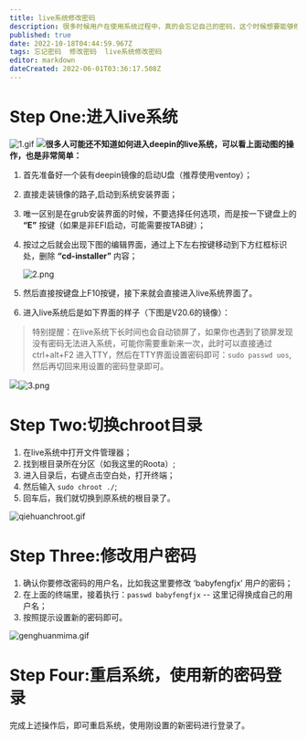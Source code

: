 ```yaml
---
title: live系统修改密码
description: 很多时候用户在使用系统过程中，真的会忘记自己的密码，这个时候想要能够修改密码的方式，这篇文章可能提供一种思路。
published: true
date: 2022-10-18T04:44:59.967Z
tags: 忘记密码  修改密码  live系统修改密码
editor: markdown
dateCreated: 2022-06-01T03:36:17.508Z
---
```


# Step One:进入live系统

![1.gif](https://storage.deepin.org/thread/202205201618318171_1.gif)
![](https://vjxs22vadq.feishu.cn/space/api/box/stream/download/asynccode/?code=YmU4ZjgxNzAxZWNmNjY2MTg2ZDI5YTU0NzVkNDkyNzFfdzJmVDczbGRtOUlmWGlQSmg5MHRCSmQ0TnB1Y1lZMWNfVG9rZW46Ym94Y25qa3Nkak92YjJ3c0ZjMUN1Q3VxbDhnXzE2NTMwMTQ4MzQ6MTY1MzAxODQzNF9WNA)**很多人可能还不知道如何进入deepin的live系统，可以看上面动图的操作，也是非常简单：**

1. 首先准备好一个装有deepin镜像的启动U盘（推荐使用ventoy）；
2. 直接走装镜像的路子,启动到系统安装界面；
3. 唯一区别是在grub安装界面的时候，不要选择任何选项，而是按一下键盘上的 **“E”** 按键（如果是非EFI启动，可能需要按TAB键）；
4. 按过之后就会出现下图的编辑界面，通过上下左右按键移动到下方红框标识处，删除 **“cd-installer”** 内容；

   ![2.png](https://storage.deepin.org/thread/20220520162047272_2.png)
5. 然后直接按键盘上F10按键，接下来就会直接进入live系统界面了。
6. 进入live系统后是如下界面的样子（下图是V20.6的镜像）：

> 特别提醒：在live系统下长时间也会自动锁屏了，如果你也遇到了锁屏发现没有密码无法进入系统，可能你需要重新来一次，此时可以直接通过ctrl+alt+F2 进入TTY，然后在TTY界面设置密码即可：``sudo passwd uos``,然后再切回来用设置的密码登录即可。

![](https://vjxs22vadq.feishu.cn/space/api/box/stream/download/asynccode/?code=YzA2MjdlZDQ0ZWNjZDM2MjY2NWMwMThmYjk3OTI5OTRfeEg3SXo2OFE3cTR4WlhTRzhkOTh3SmxxY0l3V0doUWJfVG9rZW46Ym94Y25TaHNCQ0kzalI5RjRYOWlFYTF2a1diXzE2NTMwMTYzMzY6MTY1MzAxOTkzNl9WNA)![3.png](https://storage.deepin.org/thread/202205201621386209_3.png)

# Step Two:切换chroot目录

1. 在live系统中打开文件管理器；
2. 找到根目录所在分区（如我这里的Roota）;
3. 进入目录后，右键点击空白处，打开终端；
4. 然后输入 ``sudo chroot ./``;
5. 回车后，我们就切换到原系统的根目录了。

![qiehuanchroot.gif](https://storage.deepin.org/thread/202206011317339861_qiehuanchroot.gif)

# Step Three:修改用户密码

1. 确认你要修改密码的用户名，比如我这里要修改 ‘babyfengfjx’ 用户的密码；
2. 在上面的终端里，接着执行：``passwd babyfengfjx``    -- 这里记得换成自己的用户名；
3. 按照提示设置新的密码即可。

![genghuanmima.gif](https://storage.deepin.org/thread/202206011319569555_genghuanmima.gif)

# Step Four:重启系统，使用新的密码登录

完成上述操作后，即可重启系统，使用刚设置的新密码进行登录了。